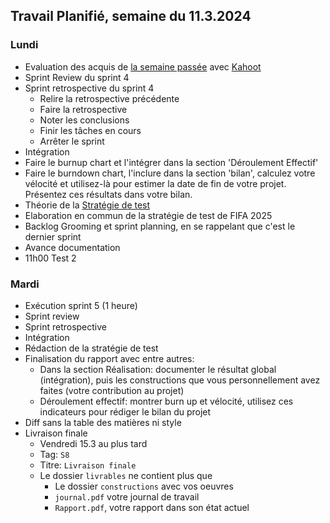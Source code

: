 ## Travail Planifié, semaine du 11.3.2024

### Lundi 

- Evaluation des acquis de [la semaine passée](2024-10.md) avec [Kahoot](https://create.kahoot.it/details/8a1a1f64-0773-4ddc-87c9-fde030e9719e)
- Sprint Review du sprint 4
- Sprint retrospective du sprint 4
  - Relire la retrospective précédente
  - Faire la retrospective
  - Noter les conclusions
  - Finir les tâches en cours
  - Arrêter le sprint
- Intégration
- Faire le burnup chart et l'intégrer dans la section 'Déroulement Effectif'
- Faire le burndown chart, l'inclure dans la section 'bilan', calculez votre vélocité et utilisez-là pour estimer la date de fin de votre projet. Présentez ces résultats dans votre bilan.
- Théorie de la [Stratégie de test](../Supports/Stratégie%20de%20test.pdf)
- Elaboration en commun de la stratégie de test de FIFA 2025
- Backlog Grooming et sprint planning, en se rappelant que c'est le dernier sprint
- Avance documentation
- 11h00 Test 2

### Mardi 

- Exécution sprint 5 (1 heure)
- Sprint review
- Sprint retrospective
- Intégration
- Rédaction de la stratégie de test
- Finalisation du rapport avec entre autres:
  - Dans la section Réalisation: documenter le résultat global (intégration), puis les constructions que vous personnellement avez faites (votre contribution au projet)
  - Déroulement effectif: montrer burn up et vélocité, utilisez ces indicateurs pour rédiger le bilan du projet
- Diff sans la table des matières ni style
- Livraison finale
  - Vendredi 15.3 au plus tard
  - Tag: `S8`
  - Titre: `Livraison finale` 
  - Le dossier `livrables` ne contient plus que
    - Le dossier `constructions` avec vos oeuvres
    - `journal.pdf` votre journal de travail
    - `Rapport.pdf`, votre rapport dans son état actuel
